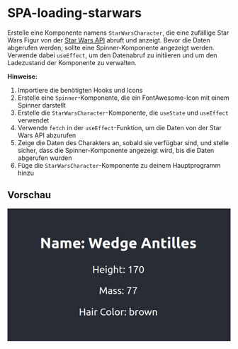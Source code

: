 # SPA-loading-starwars

Erstelle eine Komponente namens `StarWarsCharacter`, die eine zufällige Star Wars Figur von der [Star Wars API](https://swapi.dev/) abruft und anzeigt. Bevor die Daten abgerufen werden, sollte eine Spinner-Komponente angezeigt werden. Verwende dabei `useEffect`, um den Datenabruf zu initiieren und um den Ladezustand der Komponente zu verwalten.

**Hinweise:**

1.  Importiere die benötigten Hooks und Icons
2.  Erstelle eine `Spinner`-Komponente, die ein FontAwesome-Icon mit einem Spinner darstellt
3.  Erstelle die `StarWarsCharacter`-Komponente, die `useState` und `useEffect` verwendet
4.  Verwende `fetch` in der `useEffect`-Funktion, um die Daten von der Star Wars API abzurufen
5.  Zeige die Daten des Charakters an, sobald sie verfügbar sind, und stelle sicher, dass die Spinner-Komponente angezeigt wird, bis die Daten abgerufen wurden
6.  Füge die `StarWarsCharacter`-Komponente zu deinem Hauptprogramm hinzu

## Vorschau

![Vorschau](preview_starwars.png)

